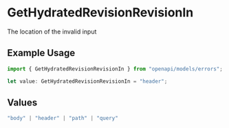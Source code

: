 # GetHydratedRevisionRevisionIn

The location of the invalid input

## Example Usage

```typescript
import { GetHydratedRevisionRevisionIn } from "openapi/models/errors";

let value: GetHydratedRevisionRevisionIn = "header";
```

## Values

```typescript
"body" | "header" | "path" | "query"
```